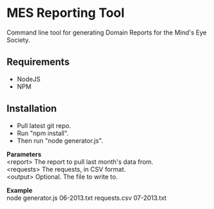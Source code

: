 MES Reporting Tool
==================

Command line tool for generating Domain Reports for the Mind's Eye Society.

Requirements
------------
* NodeJS
* NPM

Installation
------------
* Pull latest git repo.
* Run "npm install".
* Then run "node generator.js".

**Parameters**<br>
\<report>	The report to pull last month's data from.<br>
\<requests>	The requests, in CSV format.<br>
\<output>	Optional. The file to write to.<br>

**Example**<br>
node generator.js 06-2013.txt requests.csv 07-2013.txt
